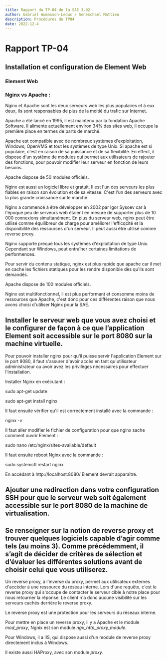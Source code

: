 ```yaml
---
title: Rapport du TP-04 de la SAE 3.02
author: Gabriel Aumasson-Leduc / Seneschael Mattieu
description: Procédures du TP04
date: 2022-12-4
---
```


# Rapport TP-04

## Installation et configuration de Element Web

### Element Web

### Nginx vs Apache :

Nginx et Apache sont les deux serveurs web les plus populaires et à eux deux, ils sont responsables de plus de la moitié du trafic sur Internet.

Apache a été lancé en 1995, il est maintenu par la fondation Apache Software. Il alimente actuellement environ 34% des sites web, il occupe la première place en termes de parts de marché.

Apache est compatible avec de nombreux systèmes d'exploitation, Windows; OpenVMS et tout les systèmes de type Unix.
Si apache est si populaire, c'est en raison de sa puissance et de sa flexibilité. En effect, il dispose d'un système de modules qui permet aux utilisateurs de rajouter des fonctions, pour pouvoir modifier leur serveur en fonction de leurs besoins.

Apache dispose de 50 modules officiels.

Nginx est aussi un logiciel libre et gratuit. Il est l'un des serveurs les plus fiables en raison son évolution et de sa vitesse. C'est l'un des serveurs avec la plus grande croissance sur le marché.

Nginx a commencé à être développer en 2002 par Igor Sysoev car à l'époque peu de serveurs web étaient en mesure de supporter plus de 10 000 connexions simultanément.
En plus du serveur web, nginx peut être utilisé comme équilibreur de charge pour améliorer l'efficqcité et la disponibilité des ressources d'un serveur. Il peut aussi être utilisé comme reverse proxy.

Nginx supporte preque tous les systèmes d'exploitation de type Unix. Cependant sur Windows, peut entraîner certaines limitations de performences.

Pour servir du contenu statique, nginx est plus rapide que apache car il met en cache les fichiers statiques pour les rendre disponible dès qu'ils sont demandés.

Apache dispose de 100 modules officiels.

Nginx est multifonctionnel, il est plus performant et consomme moins de ressources que Apache, c'est donc pour ces différentes raison que nous avons choisi d'utiliser Nginx pour la SAE.

## Installer le serveur web que vous avez choisi et le configurer de façon à ce que l’application Element soit accessible sur le port 8080 sur la machine virtuelle.

Pour pouvoir installer nginx pour qu'il puisse servir l'application Element sur le port 8080, il faut s'assurer d'avoir accès en tant qu'utilisateur administrateur ou avoir avez les privilèges nécessaires pour effectuer l'installation.

Installer Nginx en exécutant : 

sudo apt-get update

sudo apt-get install nginx

Il faut ensuite vérifier qu'il est correctement installé avec la commande :

nginx -v

Il faut aller modifier le fichier de configuration pour que nginx sache comment ouvrir Element : 

sudo nano /etc/nginx/sites-available/default

Il faut ensuite reboot Nginx avec la commande : 

sudo systemctl restart nginx

En accèdant à http://localhost:8080/ Element devrait apparaître.

## Ajouter une redirection dans votre configuration SSH pour que le serveur web soit également accessible sur le port 8080 de la machine de virtualisation.

##  Se renseigner sur la notion de reverse proxy et trouver quelques logiciels capable d’agir comme tels (au moins 3). Comme précédemment, il s’agit de décider de critères de sélection et d’évaluer les différentes solutions avant de choisir celui que vous utiliserez.

Un reverse proxy, à l'inverse du proxy, permet aux utilisateux externes d'accèder à une ressource du réseau interne.
Lors d'une requête, c'est le reverse proxy qui s'occupe de contacter le serveur cible à notre place pour nous retourner la réponse. Le client n'a donc aucune visibilité sur les serveurs cachés derrière le reverse proxy.

Le reverse proxy est une protection pour les serveurs du réseaux interne.

Pour mettre en place un reverse proxy, il y a Apache et le module *mod_proxy*, Ngnix est son module *ngx_http_proxy_module*.

Pour Windows, il a IIS, qui dispose aussi d'un module de reverse proxy directement inclus à Windows.

Il existe aussi HAProxy, avec son module *proxy*.
